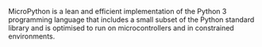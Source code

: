 MicroPython is a lean and efficient implementation of the Python 3 programming language that includes a small subset of the Python standard library and is optimised to run on microcontrollers and in constrained environments.
